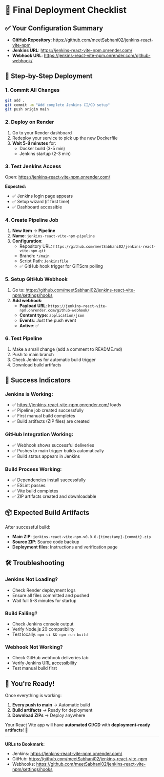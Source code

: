# 🎯 Final Deployment Checklist

## ✅ Your Configuration Summary

- **GitHub Repository**: https://github.com/meetSabhani02/jenkins-react-vite-npm
- **Jenkins URL**: https://jenkins-react-vite-npm.onrender.com/
- **Webhook URL**: https://jenkins-react-vite-npm.onrender.com/github-webhook/

## 🚀 Step-by-Step Deployment

### 1. Commit All Changes

```bash
git add .
git commit -m "Add complete Jenkins CI/CD setup"
git push origin main
```

### 2. Deploy on Render

1. Go to your Render dashboard
2. Redeploy your service to pick up the new Dockerfile
3. **Wait 5-8 minutes** for:
   - Docker build (3-5 min)
   - Jenkins startup (2-3 min)

### 3. Test Jenkins Access

Open: https://jenkins-react-vite-npm.onrender.com/

**Expected:**

- ✅ Jenkins login page appears
- ✅ Setup wizard (if first time)
- ✅ Dashboard accessible

### 4. Create Pipeline Job

1. **New Item** → **Pipeline**
2. **Name**: `jenkins-react-vite-npm-pipeline`
3. **Configuration**:
   - Repository URL: `https://github.com/meetSabhani02/jenkins-react-vite-npm.git`
   - Branch: `*/main`
   - Script Path: `Jenkinsfile`
   - ✅ GitHub hook trigger for GITScm polling

### 5. Setup GitHub Webhook

1. Go to: https://github.com/meetSabhani02/jenkins-react-vite-npm/settings/hooks
2. **Add webhook**:
   - **Payload URL**: `https://jenkins-react-vite-npm.onrender.com/github-webhook/`
   - **Content type**: `application/json`
   - **Events**: Just the push event
   - **Active**: ✅

### 6. Test Pipeline

1. Make a small change (add a comment to README.md)
2. Push to main branch
3. Check Jenkins for automatic build trigger
4. Download build artifacts

## 🎯 Success Indicators

### Jenkins is Working:

- ✅ https://jenkins-react-vite-npm.onrender.com/ loads
- ✅ Pipeline job created successfully
- ✅ First manual build completes
- ✅ Build artifacts (ZIP files) are created

### GitHub Integration Working:

- ✅ Webhook shows successful deliveries
- ✅ Pushes to main trigger builds automatically
- ✅ Build status appears in Jenkins

### Build Process Working:

- ✅ Dependencies install successfully
- ✅ ESLint passes
- ✅ Vite build completes
- ✅ ZIP artifacts created and downloadable

## 📦 Expected Build Artifacts

After successful build:

- **Main ZIP**: `jenkins-react-vite-npm-v0.0.0-{timestamp}-{commit}.zip`
- **Source ZIP**: Source code backup
- **Deployment files**: Instructions and verification page

## 🛠️ Troubleshooting

### Jenkins Not Loading?

- Check Render deployment logs
- Ensure all files committed and pushed
- Wait full 5-8 minutes for startup

### Build Failing?

- Check Jenkins console output
- Verify Node.js 20 compatibility
- Test locally: `npm ci && npm run build`

### Webhook Not Working?

- Check GitHub webhook deliveries tab
- Verify Jenkins URL accessibility
- Test manual build first

## 🎉 You're Ready!

Once everything is working:

1. **Every push to main** → Automatic build
2. **Build artifacts** → Ready for deployment
3. **Download ZIPs** → Deploy anywhere

Your React Vite app will have **automated CI/CD** with **deployment-ready artifacts**! 🚀

---

**URLs to Bookmark:**

- Jenkins: https://jenkins-react-vite-npm.onrender.com/
- GitHub: https://github.com/meetSabhani02/jenkins-react-vite-npm
- Webhooks: https://github.com/meetSabhani02/jenkins-react-vite-npm/settings/hooks
